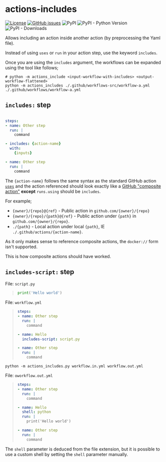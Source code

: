 # actions-includes

[![License](https://img.shields.io/github/license/mithro/actions-includes.svg)](https://github.com/mithro/actions-includes/blob/master/LICENSE)
[![GitHub issues](https://img.shields.io/github/issues/mithro/actions-includes)](https://github.com/mithro/actions-includes/issues)
![PyPI](https://img.shields.io/pypi/v/actions-includes)
![PyPI - Python Version](https://img.shields.io/pypi/pyversions/actions-includes)
![PyPI - Downloads](https://img.shields.io/pypi/dm/actions-includes)


Allows including an action inside another action (by preprocessing the Yaml file).

Instead of using `uses` or `run` in your action step, use the keyword `includes`.

Once you are using the `includes` argument, the workflows can be expanded using
the tool like follows;
```
# python -m actions_include <input-workflow-with-includes> <output-workflow-flattened>
python -m actions_includes ./.github/workflows-src/workflow-a.yml ./.github/workflows/workflow-a.yml
```

## `includes:` step

```yaml

steps:
- name: Other step
  run: |
    command

- includes: {action-name}
  with:
    {inputs}

- name: Other step
  run: |
    command
```

The `{action-name}` follows the same syntax as the standard GitHub action
[`uses`](https://docs.github.com/en/actions/reference/workflow-syntax-for-github-actions#jobsjob_idstepsuses)
and the action referenced should look exactly like a
[GitHub "composite action"](https://docs.github.com/en/actions/creating-actions/creating-a-composite-run-steps-action)
**except** `runs.using` should be `includes`.

For example;
 - `{owner}/{repo}@{ref}` - Public action in `github.com/{owner}/{repo}`
 - `{owner}/{repo}/{path}@{ref}` - Public action under `{path}` in
   `github.com/{owner}/{repo}`.
 - `./{path}` - Local action under local `{path}`, IE `./.github/actions/{action-name}`.

As it only makes sense to reference composite actions, the `docker://` form isn't supported.

This is how composite actions should have worked.

## `includes-script:` step

File: `script.py`
> ```python
> print('Hello world')
> ```

File: `workflow.yml`
> ```yaml
> steps:
> - name: Other step
>   run: |
>     command
>
> - name: Hello
>   includes-script: script.py
>
> - name: Other step
>   run: |
>     command
> ```

`python -m actions_includes.py workflow.in.yml workflow.out.yml`

File: `oworkflow.out.yml`
> ```yaml
> steps:
> - name: Other step
>   run: |
>     command
> 
> - name: Hello
>   shell: python
>   run: |
>     print('Hello world')
> 
> - name: Other step
>   run: |
>     command
> ```

The `shell` parameter is deduced from the file extension, but it is possible to
use a custom shell by setting the `shell` parameter manually.
